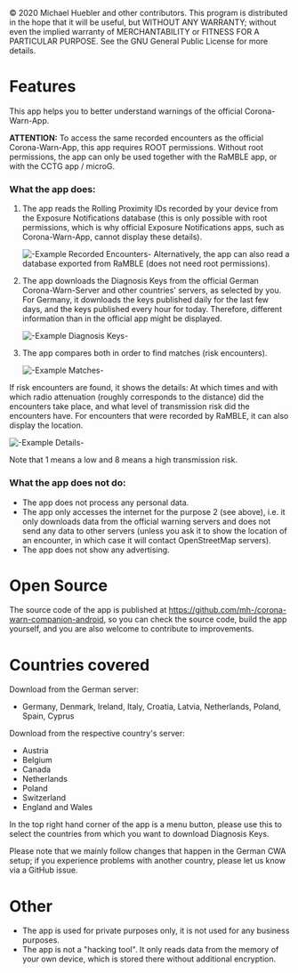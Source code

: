 © 2020  Michael Huebler and other contributors.
This program is distributed in the hope that it will be useful, but WITHOUT ANY WARRANTY; without even the implied warranty of MERCHANTABILITY or FITNESS FOR A PARTICULAR PURPOSE.  See the GNU General Public License for more details.

# Features
This app helps you to better understand warnings of the official Corona-Warn-App.

**ATTENTION:** To access the same recorded encounters as the official Corona-Warn-App, this app requires ROOT permissions. Without root permissions, the app can only be used together with the RaMBLE app, or with the CCTG app / microG.

### What the app does:
1. The app reads the Rolling Proximity IDs recorded by your device from the Exposure Notifications database (this is only possible with root permissions, which is why official Exposure Notifications apps, such as Corona-Warn-App, cannot display these details).

   ![-Example Recorded Encounters-](file:///android_asset/rpis_en.png)
   Alternatively, the app can also read a database exported from RaMBLE (does not need root permissions).

2. The app downloads the Diagnosis Keys from the official German Corona-Warn-Server and other countries' servers, as selected by you. For Germany, it downloads the keys published daily for the last few days, and the keys published every hour for today. Therefore, different information than in the official app might be displayed.

   ![-Example Diagnosis Keys-](file:///android_asset/dks_en.png)

3. The app compares both in order to find matches (risk encounters).

   ![-Example Matches-](file:///android_asset/matches_en.png)

If risk encounters are found, it shows the details:
At which times and with which radio attenuation (roughly corresponds to the distance) did the encounters take place, and what level of transmission risk did the encounters have. For encounters that were recorded by RaMBLE, it can also display the location.

![-Example Details-](file:///android_asset/details_en.png)

Note that 1 means a low and 8 means a high transmission risk.

### What the app does not do:
- The app does not process any personal data.
- The app only accesses the internet for the purpose 2 (see above), i.e. it only downloads data from the official warning servers and does not send any data to other servers (unless you ask it to show the location of an encounter, in which case it will contact OpenStreetMap servers).
- The app does not show any advertising.

# Open Source
The source code of the app is published at https://github.com/mh-/corona-warn-companion-android, so you can check the source code, build the app yourself, and you are also welcome to contribute to improvements.

# Countries covered
Download from the German server:
- Germany, Denmark, Ireland, Italy, Croatia, Latvia, Netherlands, Poland, Spain, Cyprus

Download from the respective country's server:
- Austria
- Belgium
- Canada
- Netherlands
- Poland
- Switzerland
- England and Wales

In the top right hand corner of the app is a menu button, please use this to select the countries from which you want to download Diagnosis Keys.

Please note that we mainly follow changes that happen in the German CWA setup; if you experience problems with another country, please let us know via a GitHub issue.

# Other
- The app is used for private purposes only, it is not used for any business purposes.
- The app is not a "hacking tool". It only reads data from the memory of your own device, which is stored there without additional encryption.
